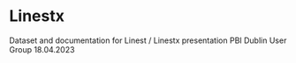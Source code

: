 # Linestx
Dataset and documentation for Linest / Linestx presentation PBI Dublin User Group 18.04.2023
